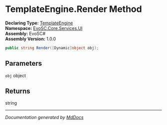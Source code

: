 ﻿<!--  
  <auto-generated>   
    The contents of this file were generated by a tool.  
    Changes to this file may be list if the file is regenerated  
  </auto-generated>   
-->

# TemplateEngine.Render Method

**Declaring Type:** [TemplateEngine](../index.md)  
**Namespace:** [EvoSC.Core.Services.UI](../../index.md)  
**Assembly:** EvoSC\#  
**Assembly Version:** 1.0.0

```csharp
public string Render([Dynamic]object obj);
```

## Parameters

`obj`  object

## Returns

string

___

*Documentation generated by [MdDocs](https://github.com/ap0llo/mddocs)*
